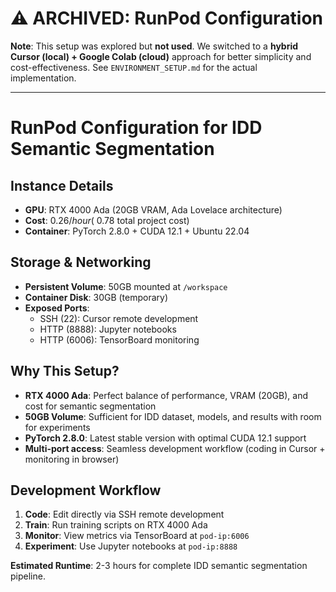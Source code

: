 # ⚠️ ARCHIVED: RunPod Configuration 

**Note**: This setup was explored but **not used**. We switched to a **hybrid Cursor (local) + Google Colab (cloud)** approach for better simplicity and cost-effectiveness. See `ENVIRONMENT_SETUP.md` for the actual implementation.

---

# RunPod Configuration for IDD Semantic Segmentation

## Instance Details
- **GPU**: RTX 4000 Ada (20GB VRAM, Ada Lovelace architecture)
- **Cost**: $0.26/hour (~$0.78 total project cost)
- **Container**: PyTorch 2.8.0 + CUDA 12.1 + Ubuntu 22.04

## Storage & Networking
- **Persistent Volume**: 50GB mounted at `/workspace`
- **Container Disk**: 30GB (temporary)
- **Exposed Ports**: 
  - SSH (22): Cursor remote development
  - HTTP (8888): Jupyter notebooks  
  - HTTP (6006): TensorBoard monitoring

## Why This Setup?
- **RTX 4000 Ada**: Perfect balance of performance, VRAM (20GB), and cost for semantic segmentation
- **50GB Volume**: Sufficient for IDD dataset, models, and results with room for experiments
- **PyTorch 2.8.0**: Latest stable version with optimal CUDA 12.1 support
- **Multi-port access**: Seamless development workflow (coding in Cursor + monitoring in browser)

## Development Workflow
1. **Code**: Edit directly via SSH remote development
2. **Train**: Run training scripts on RTX 4000 Ada
3. **Monitor**: View metrics via TensorBoard at `pod-ip:6006`
4. **Experiment**: Use Jupyter notebooks at `pod-ip:8888`

**Estimated Runtime**: 2-3 hours for complete IDD semantic segmentation pipeline. 
